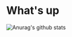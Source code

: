 # What's up
<!---
MushroomAdy/MushroomAdy is a ✨ special ✨ repository because its `README.md` (this file) appears on your GitHub profile.
You can click the Preview link to take a look at your changes.
--->

![Anurag's github stats](https://github-readme-stats.vercel.app/api?username=MushroomAdy)
<!--[Top Langs](https://github-readme-stats.vercel.app/api/top-langs/?username=MushroomAdy&layout=compact&theme=vue-dark)-->
